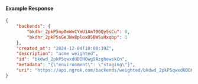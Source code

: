 <!-- Code generated for API Clients. DO NOT EDIT. -->

#### Example Response

```json
{
	"backends": {
		"bkdhr_2pkP5np0mWvCYmU1AmT9GQy5sCu": 0,
		"bkdhr_2pkP5sGeJWvBploxD5BWSxHxqbp": 1
	},
	"created_at": "2024-12-04T10:08:39Z",
	"description": "acme weighted",
	"id": "bkdwd_2pkP5qwxdUDDHOwg5AzghewskCn",
	"metadata": "{\"environment\": \"staging\"}",
	"uri": "https://api.ngrok.com/backends/weighted/bkdwd_2pkP5qwxdUDDHOwg5AzghewskCn"
}
```
